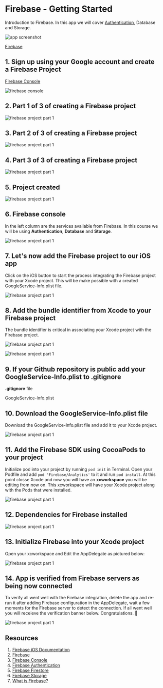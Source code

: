 # Firebase - Getting Started

Introduction to Firebase. In this app we will cover [Authentication](https://github.com/alexpaul/Firebase-Demo/blob/master/FirebaseAuthentication.md), Database and Storage.

![app screenshot](Assets/app-screenshot.png)

[Firebase](https://firebase.google.com/) 

## 1. Sign up using your Google account and create a Firebase Project

[Firebase Console](https://console.firebase.google.com/u/0/)

![firebase console](Assets/firebase-console.png)

## 2. Part 1 of 3 of creating a Firebase project 

![firebase project part 1](Assets/screenshot1.png)


## 3. Part 2 of 3 of creating a Firebase project 

![firebase project part 1](Assets/screenshot2.png)


## 4. Part 3 of 3 of creating a Firebase project 

![firebase project part 1](Assets/screenshot3.png)


## 5. Project created 

![firebase project part 1](Assets/screenshot5.png)

## 6. Firebase console 

In the left column are the services available from Firebase. In this course we will be using **Authentication**, **Database** and **Storage**. 

![firebase project part 1](Assets/screenshot6.png)

## 7. Let's now add the Firebase project to our iOS app

Click on the iOS button to start the process integrating the Firebase project with your Xcode project. This will be make possible with a created GoogleService-Info.plist file. 

![firebase project part 1](Assets/screenshot7.png)

## 8. Add the bundle identifier from Xcode to your Firebase project 

The bundle identifier is critical in associating your Xcode project with the Firebase project.

![firebase project part 1](Assets/screenshot8.png)

![firebase project part 1](Assets/screenshot9.png)

## 9. If your Github repository is public add your GoogleService-Info.plist to .gitignore

**.gitignore** file 

GoogleService-Info.plist 

## 10. Download the GoogleService-Info.plist file 

Download the GoogleService-Info.plist file and add it to your Xcode project. 

![firebase project part 1](Assets/screenshot10.png)

## 11. Add the Firebase SDK using CocoaPods to your project 

Initialize pod into your project by running ```pod init``` in Terminal. Open your Podfile and add ```pod 'Firebase/Analytics'``` to it and run ```pod install```. At this point closse Xcode and now you will have an **xcworkspace** you will be editing from now on. This xcworkspace will have your Xcode project along with the Pods that were installed.

![firebase project part 1](Assets/screenshot11.png)

## 12. Dependencies for Firebase installed 

![firebase project part 1](Assets/screenshot12.png)

## 13. Initialize Firebase into your Xcode project

Open your xcworkspace and Edit the AppDelegate as pictured below: 

![firebase project part 1](Assets/screenshot13.png)

## 14. App is verified from Firebase servers as being now connected

To verify all went well with the Firebase integration, delete the app and re-run it after adding Firebase configuration in the AppDelegate, wait a few moments for the Firebase server to detect the connection. If all went well you will receieve the verification banner below. Congratulations. 🥳

![firebase project part 1](Assets/screenshot14.png)


## Resources 

1. [Firebase iOS Documentation](https://firebase.google.com/docs/ios/setup)
2. [Firebase](https://firebase.google.com/) 
3. [Firebase Console](https://console.firebase.google.com/u/0/)
4. [Firebase Authentication](https://firebase.google.com/docs/auth)
5. [Firebase Firestore](https://firebase.google.com/docs/firestore)
6. [Firebase Storage](https://firebase.google.com/docs/storage)
7. [What is Firebase?](https://howtofirebase.com/what-is-firebase-fcb8614ba442)



